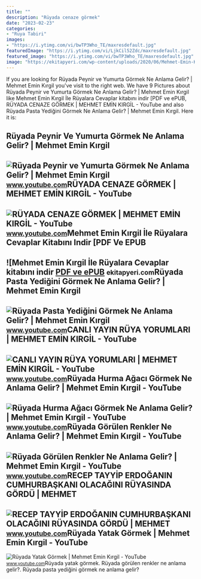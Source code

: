 ```yaml
---
title: ""
description: "Rüyada cenaze görmek"
date: "2023-02-23"
categories:
- "Ruya Tabiri"
images:
- "https://i.ytimg.com/vi/bwTP3Who_TE/maxresdefault.jpg"
featuredImage: "https://i.ytimg.com/vi/LjkCil52Zdc/maxresdefault.jpg"
featured_image: "https://i.ytimg.com/vi/bwTP3Who_TE/maxresdefault.jpg"
image: "https://ekitapyeri.com/wp-content/uploads/2020/06/Mehmet-Emin-Kirgil-Ile-Ruyalara-Cevaplar-kitabini-indir-PDF-ve.jpeg"
---
```


If you are looking for Rüyada Peynir ve Yumurta Görmek Ne Anlama Gelir? | Mehmet Emin Kırgil you've visit to the right web. We have 9 Pictures about Rüyada Peynir ve Yumurta Görmek Ne Anlama Gelir? | Mehmet Emin Kırgil like Mehmet Emin Kırgil İle Rüyalara Cevaplar kitabını indir \[PDF ve ePUB, RÜYADA CENAZE GÖRMEK | MEHMET EMİN KIRGİL - YouTube and also Rüyada Pasta Yediğini Görmek Ne Anlama Gelir? | Mehmet Emin Kırgil. Here it is:

Rüyada Peynir Ve Yumurta Görmek Ne Anlama Gelir? | Mehmet Emin Kırgil
---------------------------------------------------------------------

 ![Rüyada Peynir ve Yumurta Görmek Ne Anlama Gelir? | Mehmet Emin Kırgil](https://i.ytimg.com/vi/q38e0QkplK8/maxresdefault.jpg) <small>www.youtube.com</small>RÜYADA CENAZE GÖRMEK | MEHMET EMİN KIRGİL - YouTube
---------------------------------------------------

 ![RÜYADA CENAZE GÖRMEK | MEHMET EMİN KIRGİL - YouTube](https://i.ytimg.com/vi/9LU-di7-0G4/maxresdefault.jpg) <small>www.youtube.com</small>Mehmet Emin Kırgil İle Rüyalara Cevaplar Kitabını Indir \[PDF Ve EPUB
---------------------------------------------------------------------

 ![Mehmet Emin Kırgil İle Rüyalara Cevaplar kitabını indir [PDF ve ePUB](https://ekitapyeri.com/wp-content/uploads/2020/06/Mehmet-Emin-Kirgil-Ile-Ruyalara-Cevaplar-kitabini-indir-PDF-ve.jpeg) <small>ekitapyeri.com</small>Rüyada Pasta Yediğini Görmek Ne Anlama Gelir? | Mehmet Emin Kırgil
------------------------------------------------------------------

 ![Rüyada Pasta Yediğini Görmek Ne Anlama Gelir? | Mehmet Emin Kırgil](https://i.ytimg.com/vi/AZYrLeN9Vxg/maxresdefault.jpg) <small>www.youtube.com</small>CANLI YAYIN RÜYA YORUMLARI | MEHMET EMİN KIRGİL - YouTube
---------------------------------------------------------

 ![CANLI YAYIN RÜYA YORUMLARI | MEHMET EMİN KIRGİL - YouTube](https://i.ytimg.com/vi/iNDdZmynf7M/maxresdefault.jpg) <small>www.youtube.com</small>Rüyada Hurma Ağacı Görmek Ne Anlama Gelir? | Mehmet Emin Kırgil - YouTube
-------------------------------------------------------------------------

 ![Rüyada Hurma Ağacı Görmek Ne Anlama Gelir? | Mehmet Emin Kırgil - YouTube](https://i.ytimg.com/vi/V4PJyG9btfI/maxresdefault.jpg) <small>www.youtube.com</small>Rüyada Görülen Renkler Ne Anlama Gelir? | Mehmet Emin Kırgil - YouTube
----------------------------------------------------------------------

 ![Rüyada Görülen Renkler Ne Anlama Gelir? | Mehmet Emin Kırgil - YouTube](https://i.ytimg.com/vi/LjkCil52Zdc/maxresdefault.jpg) <small>www.youtube.com</small>RECEP TAYYİP ERDOĞANIN CUMHURBAŞKANI OLACAĞINI RÜYASINDA GÖRDÜ | MEHMET
-----------------------------------------------------------------------

 ![RECEP TAYYİP ERDOĞANIN CUMHURBAŞKANI OLACAĞINI RÜYASINDA GÖRDÜ | MEHMET](https://i.ytimg.com/vi/bwTP3Who_TE/maxresdefault.jpg) <small>www.youtube.com</small>Rüyada Yatak Görmek | Mehmet Emin Kırgil - YouTube
--------------------------------------------------

 ![Rüyada Yatak Görmek | Mehmet Emin Kırgil - YouTube](https://i.ytimg.com/vi/2L1Wj1ard4g/maxresdefault.jpg) <small>www.youtube.com</small>Rüyada yatak görmek. Rüyada görülen renkler ne anlama gelir?. Rüyada pasta yediğini görmek ne anlama gelir?
